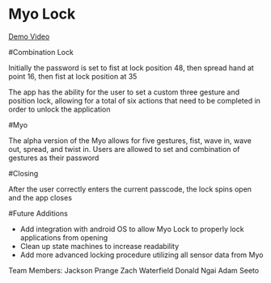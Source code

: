 Myo Lock
===

[Demo Video](https://www.youtube.com/watch?v=nJhLZ8hf8fo)

#Combination Lock

Initially the password is set to fist at lock position 48, then spread hand at point 16, then fist at lock position at 35

The app has the ability for the user to set a custom three gesture and position lock, allowing for a total of six actions that need to be completed in order to unlock the application

#Myo

The alpha version of the Myo allows for five gestures, fist, wave in, wave out, spread, and twist in.
Users are allowed to set and combination of gestures as their password

#Closing

After the user correctly enters the current passcode, the lock spins open and the app closes

#Future Additions

- Add integration with android OS to allow Myo Lock to properly lock applications from opening
- Clean up state machines to increase readability
- Add more advanced locking procedure utilizing all sensor data from Myo


Team Members:
Jackson Prange
Zach Waterfield
Donald Ngai
Adam Seeto
